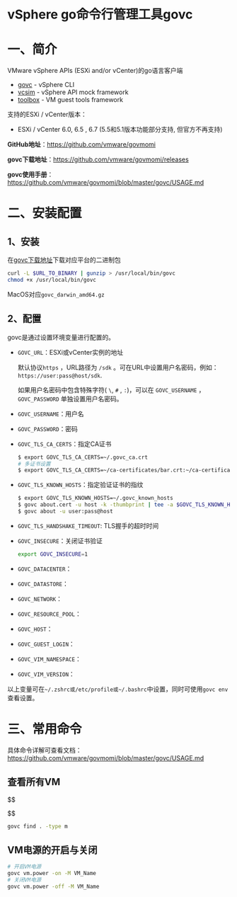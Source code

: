 # vSphere go命令行管理工具govc

# 一、简介

VMware vSphere APIs (ESXi and/or vCenter)的go语言客户端

- [govc](https://github.com/vmware/govmomi/blob/master/govc) - vSphere CLI
- [vcsim](https://github.com/vmware/govmomi/blob/master/vcsim) - vSphere API mock framework
- [toolbox](https://github.com/vmware/govmomi/blob/master/toolbox) - VM guest tools framework

支持的ESXi / vCenter版本：

-  ESXi / vCenter 6.0, 6.5 , 6.7 (5.5和5.1版本功能部分支持, 但官方不再支持)

**GitHub地址**：https://github.com/vmware/govmomi

**govc下载地址**：https://github.com/vmware/govmomi/releases

**govc使用手册**：https://github.com/vmware/govmomi/blob/master/govc/USAGE.md

# 二、安装配置

## 1、安装

在[govc下载地址](https://github.com/vmware/govmomi/releases)下载对应平台的二进制包

```bash
curl -L $URL_TO_BINARY | gunzip > /usr/local/bin/govc
chmod +x /usr/local/bin/govc
```

MacOS对应`govc_darwin_amd64.gz`

## 2、配置

govc是通过设置环境变量进行配置的。

- `GOVC_URL`：ESXi或vCenter实例的地址

  默认协议`https` ，URL路径为 `/sdk` 。可在URL中设置用户名密码，例如： `https://user:pass@host/sdk`.

  如果用户名密码中包含特殊字符( `\`, `#` , `:`)，可以在 `GOVC_USERNAME` ， `GOVC_PASSWORD` 单独设置用户名密码。

- `GOVC_USERNAME`：用户名

- `GOVC_PASSWORD`：密码

- `GOVC_TLS_CA_CERTS`：指定CA证书

  ```bash
  $ export GOVC_TLS_CA_CERTS=~/.govc_ca.crt
  # 多证书设置
  $ export GOVC_TLS_CA_CERTS=~/ca-certificates/bar.crt:~/ca-certificates/foo.crt
  ```

- `GOVC_TLS_KNOWN_HOSTS`：指定验证证书的指纹

  ```bash
  $ export GOVC_TLS_KNOWN_HOSTS=~/.govc_known_hosts
  $ govc about.cert -u host -k -thumbprint | tee -a $GOVC_TLS_KNOWN_HOSTS
  $ govc about -u user:pass@host
  ```

- `GOVC_TLS_HANDSHAKE_TIMEOUT`: TLS握手的超时时间

- `GOVC_INSECURE`：关闭证书验证

  ```bash
  export GOVC_INSECURE=1
  ```

- `GOVC_DATACENTER`：

- `GOVC_DATASTORE`：

- `GOVC_NETWORK`：

- `GOVC_RESOURCE_POOL`：

- `GOVC_HOST`：

- `GOVC_GUEST_LOGIN`：

- `GOVC_VIM_NAMESPACE`：

- `GOVC_VIM_VERSION`：

以上变量可在`~/.zshrc或/etc/profile或~/.bashrc`中设置，同时可使用`govc env`查看设置。

# 三、常用命令

具体命令详解可查看文档：https://github.com/vmware/govmomi/blob/master/govc/USAGE.md

## 查看所有VM

$$

$$

```bash
govc find . -type m
```

## VM电源的开启与关闭

```bash
# 开启VM电源
govc vm.power -on -M VM_Name
# 关闭VM电源
govc vm.power -off -M VM_Name
```







